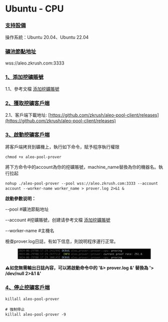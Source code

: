 # Ubuntu - CPU

### [支持設備](ubuntu-cpu.md#zhi-chi-she-bei)

操作系統：Ubuntu 20.04、Ubuntu 22.04

### [礦池節點地址](ubuntu-cpu.md#kuang-chi-jie-dian-di-zhi) <a href="#kuang-chi-jie-dian-di-zhi" id="kuang-chi-jie-dian-di-zhi"></a>

wss://aleo.zkrush.com:3333

### [1、添加挖礦賬號](ubuntu-cpu.md#id-1-tian-jia-wa-kuang-zhang-hao) <a href="#id-1-tian-jia-wa-kuang-zhang-hao" id="id-1-tian-jia-wa-kuang-zhang-hao"></a>

1.1、參考文檔 [添加挖礦賬號](../../wang-zhan-jiao-cheng/wa-kuang-zhang-hao/tian-jia-yin-cang-shan-chu-wa-kuang-zhang-hao.md#tian-jia-wa-kuang-zhang-hao)

### [2、獲取挖礦客戶端](ubuntu-cpu.md#id-2-huo-qu-wa-kuang-ke-hu-duan) <a href="#id-2-huo-qu-wa-kuang-ke-hu-duan" id="id-2-huo-qu-wa-kuang-ke-hu-duan"></a>

&#x20;2.1、客戶端下載地址: [https://github.com/zkrush/aleo-pool-client/releases](https://github.com/zkrush/aleo-pool-client/releases)

### [3、啟動挖礦客戶端](ubuntu-cpu.md#id-3-qi-dong-wa-kuang-ke-hu-duan) <a href="#id-3-qi-dong-wa-kuang-ke-hu-duan" id="id-3-qi-dong-wa-kuang-ke-hu-duan"></a>

將客戶端拷貝到礦機上，執行如下命令，賦予程序執行權限

```shell
chmod +x aleo-pool-prover
```

將下方命令中的account為你的挖礦賬號，machine\_name替換為你的機器名。執行拉起

```shell
nohup ./aleo-pool-prover --pool wss://aleo.zkrush.com:3333 --account account --worker-name worker_name > prover.log 2>&1 &
```

**啟動參數说明：**

\--pool #礦池節點地址

\--account #挖礦賬號，创建请參考文檔 [添加挖礦賬號](../../wang-zhan-jiao-cheng/wa-kuang-zhang-hao/tian-jia-yin-cang-shan-chu-wa-kuang-zhang-hao.md#tian-jia-wa-kuang-zhang-hao)

\--worker-name #主機名

檢查prover.log日誌，有如下信息，則說明程序運行正常。

<figure><img src="../../.gitbook/assets/image (9).png" alt=""><figcaption></figcaption></figure>

**⚠️如您無需輸出日誌內容，可以將啟動命令中的 '&> prover.log &' 替換為 '> /dev/null 2>&1 &'**

### [4、停止挖礦客戶端](ubuntu-cpu.md#id-3-qi-dong-wa-kuang-ke-hu-duan) <a href="#id-3-qi-dong-wa-kuang-ke-hu-duan" id="id-3-qi-dong-wa-kuang-ke-hu-duan"></a>

```
killall aleo-pool-prover

# 強制停止
killall aleo-pool-prover -9
```
